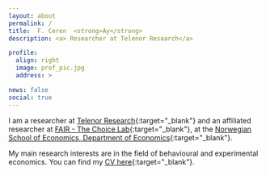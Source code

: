 ```yaml
---
layout: about
permalink: /
title:  F. Ceren  <strong>Ay</strong>
description: <a> Researcher at Telenor Research</a>

profile:
  align: right
  image: prof_pic.jpg
  address: >

news: false
social: true
---
```


I am a researcher at [Telenor Research](https://www.telenor.com/innovation/research/){:target="\_blank"} and an affiliated researcher at [FAIR - The Choice Lab](https://www.nhh.no/en/research-centres/fair/about/){:target="\_blank"}, at the [Norwegian School of Economics, Department of Economics](https://www.nhh.no/en/departments/economics/){:target="\_blank"}. 

My main research interests are in the field of behavioural and experimental economics.
You can find my [CV here](/assets/pdf/Ay_CV.pdf){:target="\_blank"}.


